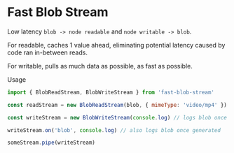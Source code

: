 # Fast Blob Stream

Low latency `blob -> node readable` and `node writable -> blob`.

For readable, caches 1 value ahead, eliminating potential latency caused by code ran in-between reads.

For writable, pulls as much data as possible, as fast as possible. 

Usage
```js
import { BlobReadStream, BlobWriteStream } from 'fast-blob-stream'

const readStream = new BlobReadStream(blob, { mimeType: 'video/mp4' })

const writeStream = new BlobWriteStream(console.log) // logs blob once generated

writeStream.on('blob', console.log) // also logs blob once generated

someStream.pipe(writeStream)
```